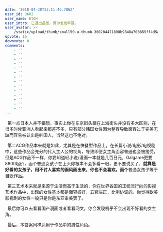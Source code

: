 ```yaml
---
date: '2018-04-30T23:11:46.786Z'
user_id: 3602
user_name: EtOH
user_intro: 已退出品葱。偶尔发发牢骚。
user_avatar: >-
    /static/upload/thumb/small50-u-thumb-360284471808b9848a708655ff4d5afb3c90388939ab.png
upvote: 16
downvote: 0
comments:
    - ''
    - ''
    - ''
    - ''
    - ''
    - ''
    - ''
    - ''
    - ''
    - ''
    - ''
    - ''
    - ''
    - ''
---
```


  第一点日本人并不猥琐，事实上你在东京街头跟在上海街头并没有多大区别，在很多时候亚洲人看起来都差不多，只有部分韩国女性因为整容导致面容过于完美无缺而容易被认出是韩国人，当然这也不绝对。

  第二ACG作品本来就是如此，尤其是在快餐型作品上，在长篇小说/电影/电视剧中，这些作品会充分的代入主人公的视角，导致即便女主角面容普通也会被接受，但是ACG作品不一样，你要知道轻小说/漫画一本就是几百日元，Galgame更要8800起价，画个普通女孩子在上头你根本不会多看一眼，更不要说买了，**就算是好看的女孩子，用不讨人喜欢的画风画出来，你也不会喜欢。画个**普通女孩子等于自毁作品。

  第三艺术本来就是来源于生活而高于生活的，你在世界各国的正统流行向的影视艺术作品中，出现的女性基本都是面容姣好，五官端正，比例协调的。你觉得欧美影视剧的女性一般只是你是东亚审美罢了。

  最后你可以去看看国产漫画或者看看网文，你会发现机乎不会出现不好看的女主角。

  最后，本答案同样适用于作品中的男性角色。
